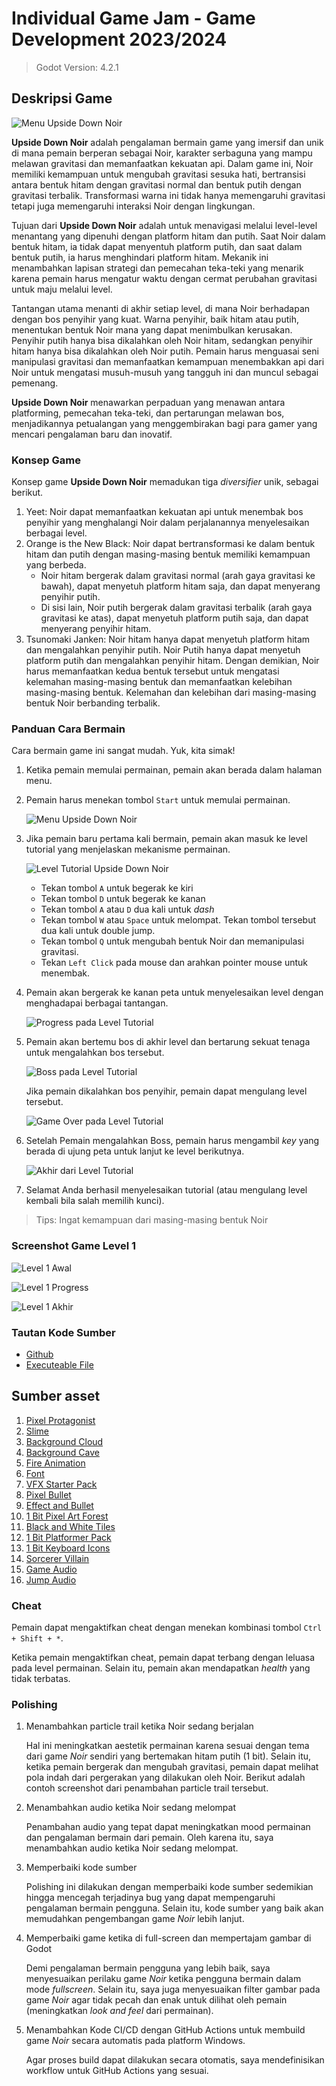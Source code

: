 # Individual Game Jam - Game Development 2023/2024

> Godot Version: 4.2.1

## Deskripsi Game

![Menu Upside Down Noir](./image/upside_down_noir_menu.png)

**Upside Down Noir** adalah pengalaman bermain game yang imersif dan unik di mana pemain berperan sebagai Noir, karakter serbaguna yang mampu melawan gravitasi dan memanfaatkan kekuatan api. Dalam game ini, Noir memiliki kemampuan untuk mengubah gravitasi sesuka hati, bertransisi antara bentuk hitam dengan gravitasi normal dan bentuk putih dengan gravitasi terbalik. Transformasi warna ini tidak hanya memengaruhi gravitasi tetapi juga memengaruhi interaksi Noir dengan lingkungan.

Tujuan dari **Upside Down Noir** adalah untuk menavigasi melalui level-level menantang yang dipenuhi dengan platform hitam dan putih. Saat Noir dalam bentuk hitam, ia tidak dapat menyentuh platform putih, dan saat dalam bentuk putih, ia harus menghindari platform hitam. Mekanik ini menambahkan lapisan strategi dan pemecahan teka-teki yang menarik karena pemain harus mengatur waktu dengan cermat perubahan gravitasi untuk maju melalui level.

Tantangan utama menanti di akhir setiap level, di mana Noir berhadapan dengan bos penyihir yang kuat. Warna penyihir, baik hitam atau putih, menentukan bentuk Noir mana yang dapat menimbulkan kerusakan. Penyihir putih hanya bisa dikalahkan oleh Noir hitam, sedangkan penyihir hitam hanya bisa dikalahkan oleh Noir putih. Pemain harus menguasai seni manipulasi gravitasi dan memanfaatkan kemampuan menembakkan api dari Noir untuk mengatasi musuh-musuh yang tangguh ini dan muncul sebagai pemenang.

**Upside Down Noir** menawarkan perpaduan yang menawan antara platforming, pemecahan teka-teki, dan pertarungan melawan bos, menjadikannya petualangan yang menggembirakan bagi para gamer yang mencari pengalaman baru dan inovatif.

### Konsep Game

Konsep game **Upside Down Noir** memadukan tiga *diversifier* unik, sebagai berikut.

1. Yeet: Noir dapat memanfaatkan kekuatan api untuk menembak bos penyihir yang menghalangi Noir dalam perjalanannya menyelesaikan berbagai level.
2. Orange is the New Black: Noir dapat bertransformasi ke dalam bentuk hitam dan putih dengan masing-masing bentuk memiliki kemampuan yang berbeda.
   - Noir hitam bergerak dalam gravitasi normal (arah gaya gravitasi ke bawah), dapat menyetuh platform hitam saja, dan dapat menyerang penyihir putih.
   - Di sisi lain, Noir putih bergerak dalam gravitasi terbalik (arah gaya gravitasi ke atas), dapat menyetuh platform putih saja, dan dapat menyerang penyihir hitam.
3. Tsunomaki Janken: Noir hitam hanya dapat menyetuh platform hitam dan mengalahkan penyihir putih. Noir Putih hanya dapat menyetuh platform putih dan mengalahkan penyihir hitam. Dengan demikian, Noir harus memanfaatkan kedua bentuk tersebut untuk mengatasi kelemahan masing-masing bentuk dan memanfaatkan kelebihan masing-masing bentuk. Kelemahan dan kelebihan dari masing-masing bentuk Noir berbanding terbalik.

### Panduan Cara Bermain

Cara bermain game ini sangat mudah. Yuk, kita simak!

1. Ketika pemain memulai permainan, pemain akan berada dalam halaman menu.
2. Pemain harus menekan tombol `Start` untuk memulai permainan.

    ![Menu Upside Down Noir](./image/upside_down_noir_menu.png)

3. Jika pemain baru pertama kali bermain, pemain akan masuk ke level tutorial yang menjelaskan mekanisme permainan.

    ![Level Tutorial Upside Down Noir](./image/level_tutorial.png)

    - Tekan tombol `A` untuk begerak ke kiri
    - Tekan tombol `D` untuk begerak ke kanan
    - Tekan tombol `A` atau `D` dua kali untuk *dash*
    - Tekan tombol `W` atau `Space` untuk melompat. Tekan tombol tersebut dua kali untuk double jump.
    - Tekan tombol `Q` untuk mengubah bentuk Noir dan memanipulasi gravitasi.
    - Tekan `Left Click` pada mouse dan arahkan pointer mouse untuk menembak.

4. Pemain akan bergerak ke kanan peta untuk menyelesaikan level dengan menghadapai berbagai tantangan.

    ![Progress pada Level Tutorial](./image/level_tutorial_progress.png)

5. Pemain akan bertemu bos di akhir level dan bertarung sekuat tenaga untuk mengalahkan bos tersebut.

    ![Boss pada Level Tutorial](./image/level_tutorial_boss.png)

    Jika pemain dikalahkan bos penyihir, pemain dapat mengulang level tersebut.

    ![Game Over pada Level Tutorial](./image/level_tutorial_game_over.png)

6. Setelah Pemain mengalahkan Boss, pemain harus mengambil *key* yang berada di ujung peta untuk lanjut ke level berikutnya.

    ![Akhir dari Level Tutorial](./image/level_tutorial_end.png)

7. Selamat Anda berhasil menyelesaikan tutorial (atau mengulang level kembali bila salah memilih kunci).

> Tips: Ingat kemampuan dari masing-masing bentuk Noir

### Screenshot Game Level 1

![Level 1 Awal](./image/level1.png)

![Level 1 Progress](./image/level1_progress.png)

![Level 1 Akhir](./image/level1_end.png)

### Tautan Kode Sumber

- [Github](https://github.com/LyzanderAndrylie/gamedev-individual-game-jam)
- [Executeable File](https://github.com/LyzanderAndrylie/gamedev-individual-game-jam/tree/main/builds/)

## Sumber asset

1. [Pixel Protagonist](https://penzilla.itch.io/protagonist-character)
2. [Slime](https://craftpix.net/freebies/free-slime-sprite-sheets-pixel-art/)
3. [Background Cloud](https://craftpix.net/freebies/free-sky-with-clouds-background-pixel-art-set/)
4. [Background Cave](https://pixfinity.itch.io/the-dungeon-pack)
5. [Fire Animation](https://brullov.itch.io/fire-animation)
6. [Font](https://managore.itch.io/m6x11)
7. [VFX Starter Pack](https://sangoro.itch.io/vfx-starter-pack)
8. [Pixel Bullet](https://bdragon1727.itch.io/fire-pixel-bullet-16x16)
9. [Effect and Bullet](https://bdragon1727.itch.io/free-effect-and-bullet-16x16)
10. [1 Bit Pixel Art Forest](https://edermunizz.itch.io/1-bit-pixel-art-forest)
11. [Black and White Tiles](https://that-gray-guy.itch.io/simple-black-and-white-tiles)
12. [1 Bit Platformer Pack](https://kenney-assets.itch.io/1-bit-platformer-pack)
13. [1 Bit Keyboard Icons](https://ansdor.itch.io/button-icons)
14. [Sorcerer Villain](https://lionheart963.itch.io/sorcerer-villain)
15. [Game Audio](https://mixkit.co/free-sound-effects/game/)
16. [Jump Audio](https://pixabay.com/sound-effects/search/jump/)

### Cheat

Pemain dapat mengaktifkan cheat dengan menekan kombinasi tombol `Ctrl + Shift + *`.

Ketika pemain mengaktifkan cheat, pemain dapat terbang dengan leluasa pada level permainan. Selain itu, pemain akan mendapatkan *health* yang tidak terbatas.

### Polishing

1. Menambahkan particle trail ketika Noir sedang berjalan

    Hal ini meningkatkan aestetik permainan karena sesuai dengan tema dari game *Noir* sendiri yang bertemakan hitam putih (1 bit). Selain itu, ketika pemain bergerak dan mengubah gravitasi, pemain dapat melihat pola indah dari pergerakan yang dilakukan oleh Noir. Berikut adalah contoh screenshot dari penambahan particle trail tersebut.

2. Menambahkan audio ketika Noir sedang melompat

    Penambahan audio yang tepat dapat meningkatkan mood permainan dan pengalaman bermain dari pemain. Oleh karena itu, saya menambahkan audio ketika Noir sedang melompat.

3. Memperbaiki kode sumber

    Polishing ini dilakukan dengan memperbaiki kode sumber sedemikian hingga mencegah terjadinya bug yang dapat mempengaruhi pengalaman bermain pengguna. Selain itu, kode sumber yang baik akan memudahkan pengembangan game *Noir* lebih lanjut.

4. Memperbaiki game ketika di full-screen dan mempertajam gambar di Godot

    Demi pengalaman bermain pengguna yang lebih baik, saya menyesuaikan perilaku game *Noir* ketika pengguna bermain dalam mode *fullscreen*. Selain itu, saya juga menyesuaikan filter gambar pada game *Noir* agar tidak pecah dan enak untuk dilihat oleh pemain (meningkatkan *look and feel* dari permainan).

5. Menambahkan Kode CI/CD dengan GitHub Actions untuk membuild game *Noir* secara automatis pada platform Windows.

    Agar proses build dapat dilakukan secara otomatis, saya mendefinisikan workflow untuk GitHub Actions yang sesuai.
